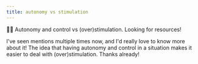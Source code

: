 ```yaml
---
title: autonomy vs stimulation
---
```


🙏🏿 Autonomy and control vs (over)stimulation. Looking for resources!

I've seen mentions multiple times now, and I'd really love to know more about it! The idea that having autonomy and control in a situation makes it easier to deal with (over)stimulation. Thanks already!
